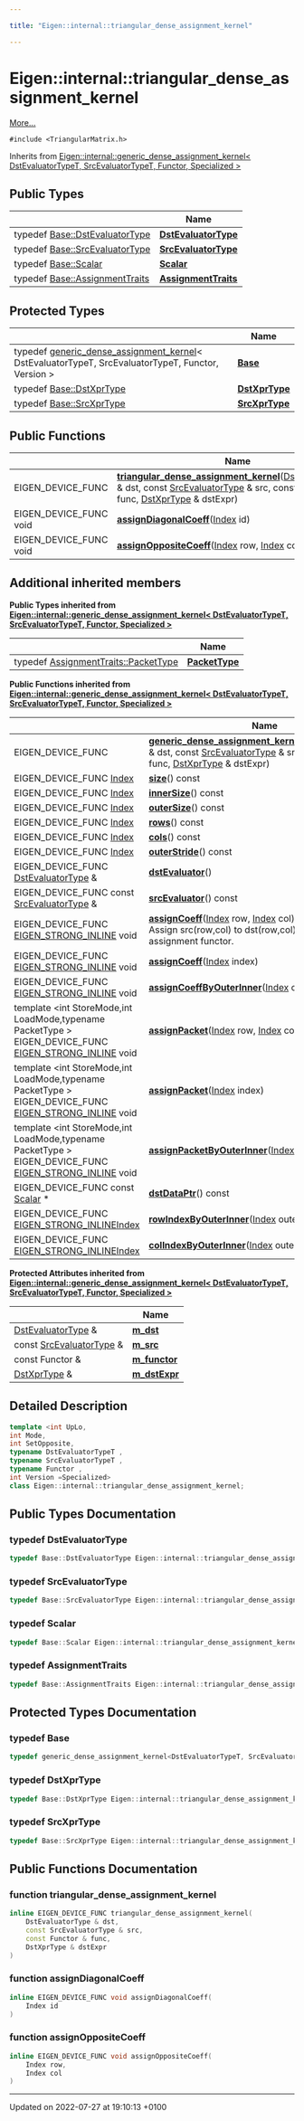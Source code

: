 ```yaml
---

title: "Eigen::internal::triangular_dense_assignment_kernel"

---
```


# Eigen::internal::triangular_dense_assignment_kernel



 [More...](#detailed-description)


`#include <TriangularMatrix.h>`

Inherits from [Eigen::internal::generic_dense_assignment_kernel< DstEvaluatorTypeT, SrcEvaluatorTypeT, Functor, Specialized >](http://example.org/classes/classeigen_1_1internal_1_1generic__dense__assignment__kernel/)

## Public Types

|                | Name           |
| -------------- | -------------- |
| typedef <a href="http://example.org/classes/classeigen_1_1internal_1_1generic__dense__assignment__kernel/#typedef-dstevaluatortype">Base::DstEvaluatorType</a> | **[DstEvaluatorType](http://example.org/classes/classeigen_1_1internal_1_1triangular__dense__assignment__kernel/#typedef-dstevaluatortype)**  |
| typedef <a href="http://example.org/classes/classeigen_1_1internal_1_1generic__dense__assignment__kernel/#typedef-srcevaluatortype">Base::SrcEvaluatorType</a> | **[SrcEvaluatorType](http://example.org/classes/classeigen_1_1internal_1_1triangular__dense__assignment__kernel/#typedef-srcevaluatortype)**  |
| typedef <a href="http://example.org/classes/classeigen_1_1internal_1_1generic__dense__assignment__kernel/#typedef-scalar">Base::Scalar</a> | **[Scalar](http://example.org/classes/classeigen_1_1internal_1_1triangular__dense__assignment__kernel/#typedef-scalar)**  |
| typedef <a href="http://example.org/classes/classeigen_1_1internal_1_1generic__dense__assignment__kernel/#typedef-assignmenttraits">Base::AssignmentTraits</a> | **[AssignmentTraits](http://example.org/classes/classeigen_1_1internal_1_1triangular__dense__assignment__kernel/#typedef-assignmenttraits)**  |

## Protected Types

|                | Name           |
| -------------- | -------------- |
| typedef <a href="http://example.org/classes/classeigen_1_1internal_1_1generic__dense__assignment__kernel/">generic_dense_assignment_kernel</a>< DstEvaluatorTypeT, SrcEvaluatorTypeT, Functor, Version > | **[Base](http://example.org/classes/classeigen_1_1internal_1_1triangular__dense__assignment__kernel/#typedef-base)**  |
| typedef <a href="http://example.org/classes/classeigen_1_1internal_1_1generic__dense__assignment__kernel/#typedef-dstxprtype">Base::DstXprType</a> | **[DstXprType](http://example.org/classes/classeigen_1_1internal_1_1triangular__dense__assignment__kernel/#typedef-dstxprtype)**  |
| typedef <a href="http://example.org/classes/classeigen_1_1internal_1_1generic__dense__assignment__kernel/#typedef-srcxprtype">Base::SrcXprType</a> | **[SrcXprType](http://example.org/classes/classeigen_1_1internal_1_1triangular__dense__assignment__kernel/#typedef-srcxprtype)**  |

## Public Functions

|                | Name           |
| -------------- | -------------- |
| EIGEN_DEVICE_FUNC | **[triangular_dense_assignment_kernel](http://example.org/classes/classeigen_1_1internal_1_1triangular__dense__assignment__kernel/#function-triangular-dense-assignment-kernel)**(<a href="http://example.org/classes/classeigen_1_1internal_1_1triangular__dense__assignment__kernel/#typedef-dstevaluatortype">DstEvaluatorType</a> & dst, const <a href="http://example.org/classes/classeigen_1_1internal_1_1triangular__dense__assignment__kernel/#typedef-srcevaluatortype">SrcEvaluatorType</a> & src, const Functor & func, <a href="http://example.org/classes/classeigen_1_1internal_1_1triangular__dense__assignment__kernel/#typedef-dstxprtype">DstXprType</a> & dstExpr) |
| EIGEN_DEVICE_FUNC void | **[assignDiagonalCoeff](http://example.org/classes/classeigen_1_1internal_1_1triangular__dense__assignment__kernel/#function-assigndiagonalcoeff)**(<a href="http://example.org/namespaces/namespaceeigen/#typedef-index">Index</a> id) |
| EIGEN_DEVICE_FUNC void | **[assignOppositeCoeff](http://example.org/classes/classeigen_1_1internal_1_1triangular__dense__assignment__kernel/#function-assignoppositecoeff)**(<a href="http://example.org/namespaces/namespaceeigen/#typedef-index">Index</a> row, <a href="http://example.org/namespaces/namespaceeigen/#typedef-index">Index</a> col) |

## Additional inherited members

**Public Types inherited from [Eigen::internal::generic_dense_assignment_kernel< DstEvaluatorTypeT, SrcEvaluatorTypeT, Functor, Specialized >](http://example.org/classes/classeigen_1_1internal_1_1generic__dense__assignment__kernel/)**

|                | Name           |
| -------------- | -------------- |
| typedef <a href="http://example.org/classes/structeigen_1_1internal_1_1copy__using__evaluator__traits/#typedef-packettype">AssignmentTraits::PacketType</a> | **[PacketType](http://example.org/classes/classeigen_1_1internal_1_1generic__dense__assignment__kernel/#typedef-packettype)**  |

**Public Functions inherited from [Eigen::internal::generic_dense_assignment_kernel< DstEvaluatorTypeT, SrcEvaluatorTypeT, Functor, Specialized >](http://example.org/classes/classeigen_1_1internal_1_1generic__dense__assignment__kernel/)**

|                | Name           |
| -------------- | -------------- |
| EIGEN_DEVICE_FUNC | **[generic_dense_assignment_kernel](http://example.org/classes/classeigen_1_1internal_1_1generic__dense__assignment__kernel/#function-generic-dense-assignment-kernel)**(<a href="http://example.org/classes/classeigen_1_1internal_1_1generic__dense__assignment__kernel/#typedef-dstevaluatortype">DstEvaluatorType</a> & dst, const <a href="http://example.org/classes/classeigen_1_1internal_1_1generic__dense__assignment__kernel/#typedef-srcevaluatortype">SrcEvaluatorType</a> & src, const Functor & func, <a href="http://example.org/classes/classeigen_1_1internal_1_1generic__dense__assignment__kernel/#typedef-dstxprtype">DstXprType</a> & dstExpr) |
| EIGEN_DEVICE_FUNC <a href="http://example.org/namespaces/namespaceeigen/#typedef-index">Index</a> | **[size](http://example.org/classes/classeigen_1_1internal_1_1generic__dense__assignment__kernel/#function-size)**() const |
| EIGEN_DEVICE_FUNC <a href="http://example.org/namespaces/namespaceeigen/#typedef-index">Index</a> | **[innerSize](http://example.org/classes/classeigen_1_1internal_1_1generic__dense__assignment__kernel/#function-innersize)**() const |
| EIGEN_DEVICE_FUNC <a href="http://example.org/namespaces/namespaceeigen/#typedef-index">Index</a> | **[outerSize](http://example.org/classes/classeigen_1_1internal_1_1generic__dense__assignment__kernel/#function-outersize)**() const |
| EIGEN_DEVICE_FUNC <a href="http://example.org/namespaces/namespaceeigen/#typedef-index">Index</a> | **[rows](http://example.org/classes/classeigen_1_1internal_1_1generic__dense__assignment__kernel/#function-rows)**() const |
| EIGEN_DEVICE_FUNC <a href="http://example.org/namespaces/namespaceeigen/#typedef-index">Index</a> | **[cols](http://example.org/classes/classeigen_1_1internal_1_1generic__dense__assignment__kernel/#function-cols)**() const |
| EIGEN_DEVICE_FUNC <a href="http://example.org/namespaces/namespaceeigen/#typedef-index">Index</a> | **[outerStride](http://example.org/classes/classeigen_1_1internal_1_1generic__dense__assignment__kernel/#function-outerstride)**() const |
| EIGEN_DEVICE_FUNC <a href="http://example.org/classes/classeigen_1_1internal_1_1generic__dense__assignment__kernel/#typedef-dstevaluatortype">DstEvaluatorType</a> & | **[dstEvaluator](http://example.org/classes/classeigen_1_1internal_1_1generic__dense__assignment__kernel/#function-dstevaluator)**() |
| EIGEN_DEVICE_FUNC const <a href="http://example.org/classes/classeigen_1_1internal_1_1generic__dense__assignment__kernel/#typedef-srcevaluatortype">SrcEvaluatorType</a> & | **[srcEvaluator](http://example.org/classes/classeigen_1_1internal_1_1generic__dense__assignment__kernel/#function-srcevaluator)**() const |
| EIGEN_DEVICE_FUNC <a href="http://example.org/files/macros_8h/#define-eigen-strong-inline">EIGEN_STRONG_INLINE</a> void | **[assignCoeff](http://example.org/classes/classeigen_1_1internal_1_1generic__dense__assignment__kernel/#function-assigncoeff)**(<a href="http://example.org/namespaces/namespaceeigen/#typedef-index">Index</a> row, <a href="http://example.org/namespaces/namespaceeigen/#typedef-index">Index</a> col)<br>Assign src(row,col) to dst(row,col) through the assignment functor.  |
| EIGEN_DEVICE_FUNC <a href="http://example.org/files/macros_8h/#define-eigen-strong-inline">EIGEN_STRONG_INLINE</a> void | **[assignCoeff](http://example.org/classes/classeigen_1_1internal_1_1generic__dense__assignment__kernel/#function-assigncoeff)**(<a href="http://example.org/namespaces/namespaceeigen/#typedef-index">Index</a> index) |
| EIGEN_DEVICE_FUNC <a href="http://example.org/files/macros_8h/#define-eigen-strong-inline">EIGEN_STRONG_INLINE</a> void | **[assignCoeffByOuterInner](http://example.org/classes/classeigen_1_1internal_1_1generic__dense__assignment__kernel/#function-assigncoeffbyouterinner)**(<a href="http://example.org/namespaces/namespaceeigen/#typedef-index">Index</a> outer, <a href="http://example.org/namespaces/namespaceeigen/#typedef-index">Index</a> inner) |
| template <int StoreMode,int LoadMode,typename PacketType \> <br>EIGEN_DEVICE_FUNC <a href="http://example.org/files/macros_8h/#define-eigen-strong-inline">EIGEN_STRONG_INLINE</a> void | **[assignPacket](http://example.org/classes/classeigen_1_1internal_1_1generic__dense__assignment__kernel/#function-assignpacket)**(<a href="http://example.org/namespaces/namespaceeigen/#typedef-index">Index</a> row, <a href="http://example.org/namespaces/namespaceeigen/#typedef-index">Index</a> col) |
| template <int StoreMode,int LoadMode,typename PacketType \> <br>EIGEN_DEVICE_FUNC <a href="http://example.org/files/macros_8h/#define-eigen-strong-inline">EIGEN_STRONG_INLINE</a> void | **[assignPacket](http://example.org/classes/classeigen_1_1internal_1_1generic__dense__assignment__kernel/#function-assignpacket)**(<a href="http://example.org/namespaces/namespaceeigen/#typedef-index">Index</a> index) |
| template <int StoreMode,int LoadMode,typename PacketType \> <br>EIGEN_DEVICE_FUNC <a href="http://example.org/files/macros_8h/#define-eigen-strong-inline">EIGEN_STRONG_INLINE</a> void | **[assignPacketByOuterInner](http://example.org/classes/classeigen_1_1internal_1_1generic__dense__assignment__kernel/#function-assignpacketbyouterinner)**(<a href="http://example.org/namespaces/namespaceeigen/#typedef-index">Index</a> outer, <a href="http://example.org/namespaces/namespaceeigen/#typedef-index">Index</a> inner) |
| EIGEN_DEVICE_FUNC const <a href="http://example.org/classes/classeigen_1_1internal_1_1generic__dense__assignment__kernel/#typedef-scalar">Scalar</a> * | **[dstDataPtr](http://example.org/classes/classeigen_1_1internal_1_1generic__dense__assignment__kernel/#function-dstdataptr)**() const |
| EIGEN_DEVICE_FUNC <a href="http://example.org/files/macros_8h/#define-eigen-strong-inline">EIGEN_STRONG_INLINE</a><a href="http://example.org/namespaces/namespaceeigen/#typedef-index">Index</a> | **[rowIndexByOuterInner](http://example.org/classes/classeigen_1_1internal_1_1generic__dense__assignment__kernel/#function-rowindexbyouterinner)**(<a href="http://example.org/namespaces/namespaceeigen/#typedef-index">Index</a> outer, <a href="http://example.org/namespaces/namespaceeigen/#typedef-index">Index</a> inner) |
| EIGEN_DEVICE_FUNC <a href="http://example.org/files/macros_8h/#define-eigen-strong-inline">EIGEN_STRONG_INLINE</a><a href="http://example.org/namespaces/namespaceeigen/#typedef-index">Index</a> | **[colIndexByOuterInner](http://example.org/classes/classeigen_1_1internal_1_1generic__dense__assignment__kernel/#function-colindexbyouterinner)**(<a href="http://example.org/namespaces/namespaceeigen/#typedef-index">Index</a> outer, <a href="http://example.org/namespaces/namespaceeigen/#typedef-index">Index</a> inner) |

**Protected Attributes inherited from [Eigen::internal::generic_dense_assignment_kernel< DstEvaluatorTypeT, SrcEvaluatorTypeT, Functor, Specialized >](http://example.org/classes/classeigen_1_1internal_1_1generic__dense__assignment__kernel/)**

|                | Name           |
| -------------- | -------------- |
| <a href="http://example.org/classes/classeigen_1_1internal_1_1generic__dense__assignment__kernel/#typedef-dstevaluatortype">DstEvaluatorType</a> & | **[m_dst](http://example.org/classes/classeigen_1_1internal_1_1generic__dense__assignment__kernel/#variable-m-dst)**  |
| const <a href="http://example.org/classes/classeigen_1_1internal_1_1generic__dense__assignment__kernel/#typedef-srcevaluatortype">SrcEvaluatorType</a> & | **[m_src](http://example.org/classes/classeigen_1_1internal_1_1generic__dense__assignment__kernel/#variable-m-src)**  |
| const Functor & | **[m_functor](http://example.org/classes/classeigen_1_1internal_1_1generic__dense__assignment__kernel/#variable-m-functor)**  |
| <a href="http://example.org/classes/classeigen_1_1internal_1_1generic__dense__assignment__kernel/#typedef-dstxprtype">DstXprType</a> & | **[m_dstExpr](http://example.org/classes/classeigen_1_1internal_1_1generic__dense__assignment__kernel/#variable-m-dstexpr)**  |


## Detailed Description

```cpp
template <int UpLo,
int Mode,
int SetOpposite,
typename DstEvaluatorTypeT ,
typename SrcEvaluatorTypeT ,
typename Functor ,
int Version =Specialized>
class Eigen::internal::triangular_dense_assignment_kernel;
```

## Public Types Documentation

### typedef DstEvaluatorType

```cpp
typedef Base::DstEvaluatorType Eigen::internal::triangular_dense_assignment_kernel< UpLo, Mode, SetOpposite, DstEvaluatorTypeT, SrcEvaluatorTypeT, Functor, Version >::DstEvaluatorType;
```


### typedef SrcEvaluatorType

```cpp
typedef Base::SrcEvaluatorType Eigen::internal::triangular_dense_assignment_kernel< UpLo, Mode, SetOpposite, DstEvaluatorTypeT, SrcEvaluatorTypeT, Functor, Version >::SrcEvaluatorType;
```


### typedef Scalar

```cpp
typedef Base::Scalar Eigen::internal::triangular_dense_assignment_kernel< UpLo, Mode, SetOpposite, DstEvaluatorTypeT, SrcEvaluatorTypeT, Functor, Version >::Scalar;
```


### typedef AssignmentTraits

```cpp
typedef Base::AssignmentTraits Eigen::internal::triangular_dense_assignment_kernel< UpLo, Mode, SetOpposite, DstEvaluatorTypeT, SrcEvaluatorTypeT, Functor, Version >::AssignmentTraits;
```


## Protected Types Documentation

### typedef Base

```cpp
typedef generic_dense_assignment_kernel<DstEvaluatorTypeT, SrcEvaluatorTypeT, Functor, Version> Eigen::internal::triangular_dense_assignment_kernel< UpLo, Mode, SetOpposite, DstEvaluatorTypeT, SrcEvaluatorTypeT, Functor, Version >::Base;
```


### typedef DstXprType

```cpp
typedef Base::DstXprType Eigen::internal::triangular_dense_assignment_kernel< UpLo, Mode, SetOpposite, DstEvaluatorTypeT, SrcEvaluatorTypeT, Functor, Version >::DstXprType;
```


### typedef SrcXprType

```cpp
typedef Base::SrcXprType Eigen::internal::triangular_dense_assignment_kernel< UpLo, Mode, SetOpposite, DstEvaluatorTypeT, SrcEvaluatorTypeT, Functor, Version >::SrcXprType;
```


## Public Functions Documentation

### function triangular_dense_assignment_kernel

```cpp
inline EIGEN_DEVICE_FUNC triangular_dense_assignment_kernel(
    DstEvaluatorType & dst,
    const SrcEvaluatorType & src,
    const Functor & func,
    DstXprType & dstExpr
)
```


### function assignDiagonalCoeff

```cpp
inline EIGEN_DEVICE_FUNC void assignDiagonalCoeff(
    Index id
)
```


### function assignOppositeCoeff

```cpp
inline EIGEN_DEVICE_FUNC void assignOppositeCoeff(
    Index row,
    Index col
)
```


-------------------------------

Updated on 2022-07-27 at 19:10:13 +0100